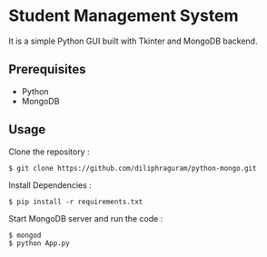 # Student Management System

It is a simple Python GUI built with Tkinter and MongoDB backend.

## Prerequisites
- Python
- MongoDB

## Usage
 Clone the repository :
```
$ git clone https://github.com/diliphraguram/python-mongo.git
```
 Install Dependencies :
```
$ pip install -r requirements.txt
```
 Start MongoDB server and run the code :
```
$ mongod
$ python App.py
```






